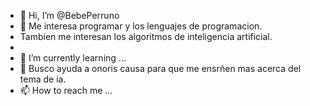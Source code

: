 - 👋 Hi, I’m @BebePerruno
- 👀 Me interesa programar y los lenguajes de programacion.
- Tambien me interesan los algoritmos de inteligencia artificial.
- 
- 🌱 I’m currently learning ...
- 💞️ Busco ayuda a onoris causa para que me ensrñen mas acerca del tema de ia.
- 📫 How to reach me ...

<!---
BebePerruno/BebePerruno is a ✨ special ✨ repository because its `README.md` (this file) appears on your GitHub profile.
You can click the Preview link to take a look at your changes.
--->
